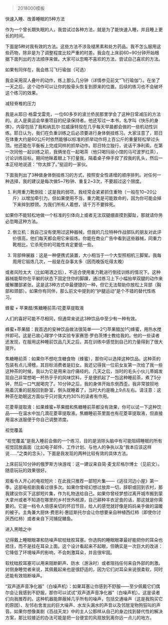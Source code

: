 # 
> 2018000模板


快速入睡、改善睡眠的5种方法


作为一个曾长期失眠的人，我尝试过各种方法，就是为了能快速入睡，并且睡上更长的时间。

下面是5种对我有效的方法。这些方法不涉及褪黑素和处方药品。我不怎么服用这些药物，除非是为了调整程度比较严重的时差。我会在上床前60~90分钟开始根据下面列出的方法顺序来做。大家可以忽略不喜欢的方法，尝试自己喜欢的方法。


如果有同伴在，我会练习飞行瑜伽（可选）

我会采用双人叠叶的动作，练上那么几分钟（详情参见前文“飞行瑜伽”）。在坐了一天之后，这个动作可以让你的股骨头恢复到原来的位置。后续的练习也不会破坏这个练习的效果。


减轻脊椎的压力

我是从耶日·格雷戈雷克，一位60多岁的波兰侨民那里学会了这种日常减压的方法的。此人是奥运会举重项目的纪录保持者。他还写过一本书，名字叫《快乐的身体》，内容包括了我和纳瓦尔·拉威康特现在几乎每天早晨都会做的一些机动性训练。耶日认为，我们在负重训练之后必须要进行身体倒挂练习。大家注意了，耶日在体重大约是60公斤时依然能够以标准的抓举动作将上百公斤的重量轻松举过头顶。他还能在平衡板上完成同样的抓举动作。耶日特立独行，说话干净利索。在第一次同他一起训练之前，我俩坐在一起喝茶（他只喝玛丽小馆的马可波罗红茶），讨论训练目标。期间他眯着眼上下打量我，隔着桌子伸手捏了捏我的乳头，然后一本正经地说道：“你太胖了。”挺逗的一家伙。

下面我列出了3种做身体倒挂练习的方式，按照安全性递增的顺序排列。对任何一种选择，我的建议是每次做5~7秒钟、重复2~3次，不要超过这个限度。

1. 利用重力靴倒挂：这是我的弱项，我经常会紧紧抓住重物（一般在10~20公斤）以增加牵引力。但如果使用不当，重力靴是可能致命的，因为你可能会掉下来摔到脖颈。为我们所有人着想，请千万不要摔死。

如果你不能轻松地做一个标准的引体向上或者无法双腿绷直摸到脚趾，那就请你务必忽略这种方法。

2. 倒立机：我自己没有使用过这种器械，但我的几位特种作战部队的朋友对此评价很高，他们每天都会用它来锻炼。你能在商业广告中看到这些器械，同重力靴相比，它杀死你的可能性肯定要低一些。

3. 背部伸展器：这是一种便携式装置，大小相当于一个大型照相机三脚架。我每周用它锻炼几次，一般是在杂事太多（因而晚饭吃得太晚）

或者风险太大（比如喝酒之后），不适合使用重力靴进行倒挂训练的情况下。这种器械能帮你在平躺的状态下固定住你的脚踝，通过练习上下小幅抬举双腿的动作来缓解腰部紧张。这是这3种方式中最便捷的一种，但它无法帮助你放松上背部（胸部和颈部）。如果你有同伴，那么前文中提到的“护腿运动”是个不错的替代性练习。


蜂蜜 + 苹果醋/焦糖睡前茶/花菱草提取液

人们的喜好可能不尽相同，但通常来说这3种饮品中至少有一种有效。

蜂蜜+苹果醋：我首选的安神饮品做法很简单——2勺苹果醋加1勺蜂蜜，用热水搅拌即可。这是已故心理学个体实验专家赛思·罗伯茨博士教给我的。他的一些读者还发现，在服用这种睡前饮品几天之后，其在训练中感觉到自己的力量得到了很大提升。

焦糖睡前茶：如果你不想吃含糖食物（蜂蜜），那你可以选择这种饮品。这种茶的包装有点儿滑稽，其目标消费者是妇女。我还记得我一位前女友第一次给了我一些这种茶的时候，我以为它是用来治疗痛经的。几天之后，当时的毛头小伙儿蒂姆发现自己非常想喝一杯热乎乎的风味饮料，于是便抓起了一包这种睡前茶，煮了5分钟，然后一口气就喝完了。10分钟之后，我的身体开始东倒西歪。我非常狼狈地拖着沉重的屁股回到卧室，倒头就睡着了，当时大约是晚上9点左右。请注意：这种茶在助眠这方面似乎只对我大约30%的读者有作用。

花菱草提取液：如果蜂蜜+苹果醋和焦糖睡前茶都没有效果，你可以试一下这种饮品——在温水中加几滴花菱草提取液。焦糖睡前茶里面也有花菱草提取液，但直接用温水送服便于你自己调整浓度。


视觉覆盖

“视觉覆盖”是我入睡前会做的一个练习，目的是消除头脑中有可能阻碍睡眠的所有视觉回放画面（比如电子邮件、工作计划、与他人的争执以及“我本应该这样说……”之类的念头）。下面是我发现的两种比较有效的具体方法。

上床前玩10分钟的俄罗斯方块游戏：这一建议来自简·麦戈尼格尔博士（见前文）。随意玩玩的效果很好。

观看令人开心的电视短片：在此我只推荐一部短片集——《逃往河边小屋》第一季。这部电视剧我看过很多次。如果你曾经幻想过放弃一切，辞职或回到农村，那我建议你买下这部短片集，作为礼物送给自己。如果你曾经梦想过离开城市搬到蒙大拿州或者不知道在哪里的乡村世外桃源，自己耕种丰衣足食的话，那这就是你需要的。它是一档令人倍感亲切的怀旧节目，给人的感觉就好像是妈妈亲手做的温暖的被子。主角兼大厨休·费恩利·惠廷斯托尔会让你想要亲自种植西红柿（即使你讨厌西红柿）或者亲自下河捕捉鳝鱼。


进入黑暗之中

记得戴上睡眠眼罩和防噪声软枕硅胶耳塞。你选购的睡眠眼罩最好能把你的耳朵也捂住，而不是挂在耳朵上面。这个设计看起来不起眼，但确实是一次巨大的改进：它降低了环境噪声的影响，不会刺激耳朵，并且很牢固。

软枕硅胶耳塞可以用来阻断鼾声、防水（游泳时）或者阻挡任何来自外部的刺激。对侧身睡觉者来说，其佩戴起来也是很舒适的，因为它们对耳朵来说很柔软，同时还能有效阻断噪声。

“双声道声音净化器”（白噪声机）：如果耳塞让你感到不舒服——至少佩戴它们偶尔会让我感到不舒服，那你可以试试“双声道声音净化器”（白噪声机）。这是读者们向我推荐的。这种机器能屏蔽掉几乎所有的噪声，包括交通噪声（这是我购买它的原因）、左邻右舍发出的巨大噪声、水龙头漏水的声音以及邻居宠物狗狂叫的声音。如果你想像美剧《百战天龙》中的主人公那样从自己的身边找到替代性的解决方案，那比较接近的办法可能是把一台便宜的风扇放到离你远一点儿的地方。